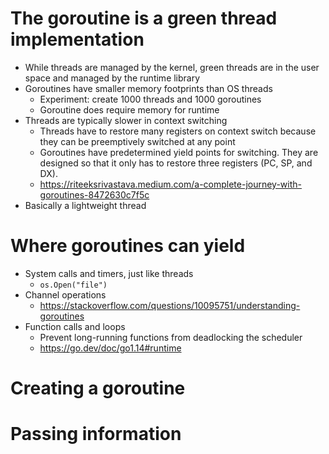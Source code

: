 # The goroutine is a green thread implementation
- While threads are managed by the kernel, green threads are in the user space and managed by the runtime library
- Goroutines have smaller memory footprints than OS threads
  - Experiment: create 1000 threads and 1000 goroutines
  - Goroutine does require memory for runtime
- Threads are typically slower in context switching
  - Threads have to restore many registers on context switch because they can be preemptively switched at any point
  - Goroutines have predetermined yield points for switching. They are designed so that it only has to restore three registers (PC, SP, and DX).
  - https://riteeksrivastava.medium.com/a-complete-journey-with-goroutines-8472630c7f5c
- Basically a lightweight thread

# Where goroutines can yield
- System calls and timers, just like threads
  - `os.Open("file")`
- Channel operations
  - https://stackoverflow.com/questions/10095751/understanding-goroutines
- Function calls and loops
  - Prevent long-running functions from deadlocking the scheduler
  - https://go.dev/doc/go1.14#runtime

# Creating a goroutine


# Passing information
